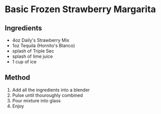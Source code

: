 # Basic Frozen Strawberry Margarita
## Ingredients
- 4oz Daily's Strawberry Mix
- 1oz Tequila (Hornito's Blanco)
- splash of Triple Sec
- splash of lime juice
- 1 cup of ice

## Method
1. Add all the ingredients into a blender
2. Pulse until thouroughly combined
3. Pour mixture into glass
5. Enjoy